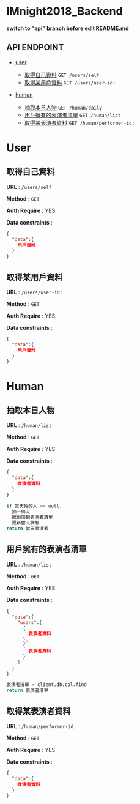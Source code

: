 # IMnight2018_Backend

**switch to "api" branch before edit README.md**

## API ENDPOINT

- [user](#user)
  - [取得自己資料](#取得自己資料) `GET /users/self`
  - [取得某用戶資料](#取得某用戶資料) `GET /users/user-id:`

- [human](#human)
  - [抽取本日人物](#抽取本日人物) `GET /human/daily`
  - [用戶擁有的表演者清單](#用戶擁有的表演者清單) `GET /human/list`
  - [取得某表演者資料](#取得某表演者資料) `GET /human/performer-id:`

# User

## 取得自己資料
**URL** : `/users/self`

**Method** : `GET`

**Auth Require** : YES

**Data constraints** :

```json
{
  "data":{
    用戶資料
  }
}
```

## 取得某用戶資料
**URL** : `/users/user-id:`

**Method** : `GET`

**Auth Require** : YES

**Data constraints** :

```json
{
  "data":{
    用戶資料
  }
}
```

# Human

## 抽取本日人物
**URL** : `/human/list`

**Method** : `GET`

**Auth Require** : YES

**Data constraints** :

```json
{
  "data":{
    表演者資料
  }
}
```
```python
if 當天抽的人 == null:  
  抽一個人  
  把他加到表演者清單  
  更新當天狀態  
return 當天表演者
```

## 用戶擁有的表演者清單
**URL** : `/human/list`

**Method** : `GET`

**Auth Require** : YES

**Data constraints** :

```json
{
  "data":{
    "users":[
      {
        表演者資料
      },
      {
        表演者資料
      }
    ]
  }
}
```

```python
表演者清單 = client.db.col.find
return 表演者清單
```

## 取得某表演者資料
**URL** : `/human/performer-id:`

**Method** : `GET`

**Auth Require** : YES

**Data constraints** :

```json
{
  "data":{
    表演者資料
  }
}
```

